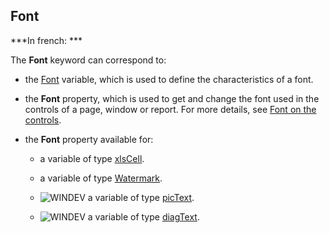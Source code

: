 
## Font

***In french: ***
	



<a name="XUse"></a>
<a name="Use"></a>
<a name="description"></a>
The **Font** keyword can correspond to: 

- the [Font](../Motscles/1514045.md) variable, which is used to define the characteristics of a font. 

- the **Font** property, which is used to get and change the font used in the controls of a page, window or report. For more details, see [Font on the controls](../Proprietes/2510095.md).

- the **Font** property available for: 

	- a variable of type [xlsCell](../WDLang5/1000017472.md). 

	- a variable of type [Watermark](../WDLang5/1000019922.md).

	- ![WINDEV](https://doc.pcsoft.fr/ext/images/us/WD.png) a variable of type [picText](../WDLang1/1000025178.md).

	- ![WINDEV](https://doc.pcsoft.fr/ext/images/us/WD.png) a variable of type [diagText](../WDLang1/1410088393.md).







